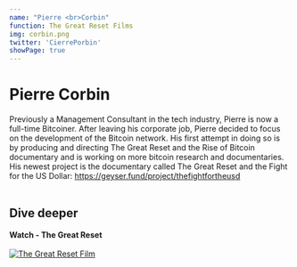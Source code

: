```yaml
---
name: "Pierre <br>Corbin"
function: The Great Reset Films
img: corbin.png
twitter: 'CierrePorbin'
showPage: true
---
```


# Pierre Corbin
 
Previously a Management Consultant in the tech industry, Pierre is now a full-time Bitcoiner. After leaving his corporate job, Pierre decided to focus on the development of the Bitcoin network. His first attempt in doing so is by producing and directing The Great Reset and the Rise of Bitcoin documentary and is working on more bitcoin research and documentaries. His newest project is the documentary called The Great Reset and the Fight for the US Dollar: https://geyser.fund/project/thefightfortheusd
<br><br>

## Dive deeper


<div class="grid grid-cols-2 gap-5">
<div class="p-3 my-2">

**Watch - The Great Reset**  <br><br>
[![The Great Reset Film](/content/corbin1.png)](https://www.thegreatresetfilm.com/)
</div>

</div>

<br>





